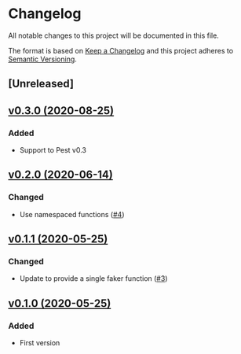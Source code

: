 # Changelog
All notable changes to this project will be documented in this file.

The format is based on [Keep a Changelog](http://keepachangelog.com/)
and this project adheres to [Semantic Versioning](http://semver.org/).

## [Unreleased]

## [v0.3.0 (2020-08-25)](https://github.com/pestphp/pest-plugin-faker/compare/v0.2.0...v0.3.0)
### Added
- Support to Pest v0.3

## [v0.2.0 (2020-06-14)](https://github.com/pestphp/pest-plugin-faker/compare/v0.1.1...v0.2.0)
### Changed
- Use namespaced functions ([#4](https://github.com/pestphp/pest-plugin-faker/pull/4))

## [v0.1.1 (2020-05-25)](https://github.com/pestphp/pest-plugin-faker/compare/v0.1.0...v0.1.1)
### Changed
- Update to provide a single faker function ([#3](https://github.com/pestphp/pest-plugin-faker/pull/3))

## [v0.1.0 (2020-05-25)](https://github.com/pestphp/pest-plugin-faker/commit/27dc911b08e4297dc697c71af8ec39cd6c4dfa3e)
### Added
- First version

